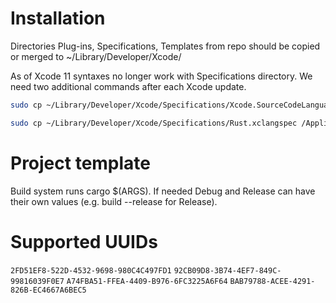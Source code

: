 # Installation
Directories Plug-ins, Specifications, Templates from repo should be copied or merged to ~/Library/Developer/Xcode/

As of Xcode 11 syntaxes no longer work with Specifications directory. We need two additional commands after each Xcode update.

```sh
sudo cp ~/Library/Developer/Xcode/Specifications/Xcode.SourceCodeLanguage.Rust.plist /Applications/Xcode.app/Contents/SharedFrameworks/SourceModel.framework/Versions/A/Resources/LanguageMetadata/

sudo cp ~/Library/Developer/Xcode/Specifications/Rust.xclangspec /Applications/Xcode.app/Contents/SharedFrameworks/SourceModel.framework/Versions/A/Resources/LanguageSpecifications/
```

# Project template
Build system runs cargo $(ARGS). If needed Debug and Release can have their own values (e.g. build --release for Release).

# Supported UUIDs
`2FD51EF8-522D-4532-9698-980C4C497FD1`
`92CB09D8-3B74-4EF7-849C-99816039F0E7`
`A74FBA51-FFEA-4409-B976-6FC3225A6F64`
`BAB79788-ACEE-4291-826B-EC4667A6BEC5`

